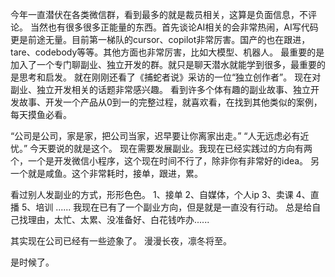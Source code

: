 今年一直潜伏在各类微信群，看到最多的就是裁员相关，这算是负面信息，不评论。
当然也有很多很多正能量的东西。首先谈论AI相关的会非常热闹，AI写代码更是前途无量。目前第一梯队的cursor、copilot非常厉害。国产的也在跟进，tare、codebody等等。其他方面也非常厉害，比如大模型、机器人。
最重要的是加入了一个专门聊副业、独立开发的群。就只是聊天潜水就能学到很多，最重要的是思考和启发。
就在刚刚还看了《捕蛇者说》采访的一位“独立创作者”。
现在对副业、独立开发相关的话题非常感兴趣。
看到许多个体有趣的副业故事、独立开发故事、开发一个产品从0到一的完整过程，就喜欢看，在找到其他类似的案例，每天摸鱼必看。

“公司是公司，家是家，把公司当家，迟早要让你离家出走。”
“人无远虑必有近忧。”
今天要说的就是这个。
现在需要发展副业。我现在已经实践过的方向有两个，一个是开发微信小程序，这个现在时间不行了，除非你有非常好的idea。
另一个就是咸鱼。这个非常耗时，接单，跟进，累。

看过别人发副业的方式，形形色色。
1、接单
2、自媒体，个人ip
3、卖课
4、直播
5、培训
......
我现在已有了一个副业方向，但是就是一直没有行动。
总是给自己找理由，太忙、太累、没准备好、白花钱咋办......

其实现在公司已经有一些迹象了。
漫漫长夜，凛冬将至。

是时候了。
